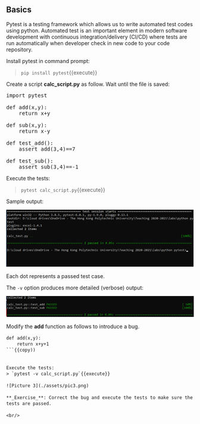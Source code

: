 ## Basics

Pytest is a testing framework which allows us to write automated test codes using python.  Automated test is an important element in modern software development with continuous integration/delivery (CI/CD) where tests are run automatically when developer check in new code to your code repository.

Install pytest in command prompt:
> `pip install pytest`{{execute}}

Create a script **calc_script.py** as follow. Wait until the file is saved:

<pre class="file" data-filename="calc_script.py" data-target="replace">
import pytest

def add(x,y):
    return x+y

def sub(x,y):
    return x-y

def test_add():
    assert add(3,4)==7

def test_sub():
    assert sub(3,4)==-1
</pre>

Execute the tests:
> `pytest calc_script.py`{{execute}}

Sample output:

![Picture 1](./assets/pic1.png)

Each dot represents a passed test case.

The `-v` option produces more detailed (verbose) output:

![Picture 2](./assets/pic2.png)

Modify the **add** function as follows to introduce a bug.

```
def add(x,y):
    return x+y+1
```{{copy))


Execute the tests:
> `pytest -v calc_script.py`{{execute}}

![Picture 3](./assets/pic3.png)

**_Exercise_**: Correct the bug and execute the tests to make sure the tests are passed.

<br/>

